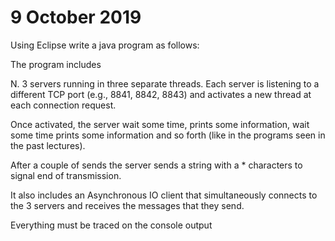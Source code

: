 # 9 October 2019

Using Eclipse write a java program as follows:

The program includes

N. 3 servers running in three separate threads. Each server is listening to a different TCP port (e.g., 8841, 8842, 8843) and activates a new thread at each connection request.

Once activated, the server wait some time, prints some information, wait some time prints some information and so forth (like in the programs seen in the past lectures).

After a couple of sends the server sends a string with a * characters to signal end of transmission.

It also includes an Asynchronous IO client that simultaneously connects to the 3 servers and receives the messages that they send.

Everything must be traced on the console output

